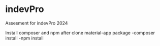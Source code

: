 # indevPro
Assesment for indevPro 2024

Install composer and npm after clone material-app package
-composer install
-npm install
